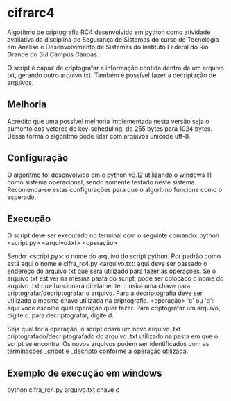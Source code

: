 # cifrarc4
Algoritmo de criptografia RC4 desenvolvido em python como atividade avaliativa da disciplina de Segurança de Sistemas do curso de Tecnologia em Análise e Desenvolvimento de Sistemas do Instituto Federal do Rio Grande do Sul Campus Canoas.

O script é capaz de criptografar a informação contida dentro de um arquivo txt, gerando outro arquivo txt. Também é possível fazer a decriptação de arquivos. 

## Melhoria
Acredito que uma possível melhoria implementada nesta versão seja o aumento dos vetores de key-scheduling, de 255 bytes para 1024 bytes. Dessa forma o algoritmo pode lidar com arquivos unicode utf-8. 

## Configuração
O algoritmo foi desenvolvido em e python v3.12 utilizando o windows 11 como sistema operacional, sendo somente testado neste sistema.
Recomenda-se estas configurações para que o algoritmo funcione como o esperado.

## Execução
O script deve ser executado no terminal com o seguinte comando:
python <script.py> <arquivo.txt> <chave> <operação>

Sendo:
<script.py>: o nome do arquivo do script python. Por padrão como está aqui o nome é cifra_rc4.py
<arquivo.txt: aqui deve ser passado o endereço do arquivo txt que será utilizado para fazer as operações.
Se o arquivo txt estiver na mesma pasta do script, pode ser colocado o nome do arquivo .txt que funcionará diretamente.
<chave>: insira uma chave para criptografar/decriptografar o arquivo. Para a decriptografia deve ser utilizada a mesma chave utilizada na criptografia.
<operação> 'c' ou 'd': aqui você escolhe qual operação quer fazer. Para criptografar um arquivo, digite c. para decriptografar, digite d.

Seja qual for a operação, o script criará um novo arquivo .txt criptografado/decriptografado do arquivo .txt utilizado na pasta em que o script se encontra. Os novos arquivos podem ser identificados com as terminações _cripot e _decripto conforme a operação utilizada.

## Exemplo de execução em windows

python cifra_rc4.py arquivo.txt chave c
